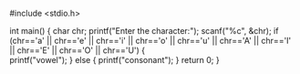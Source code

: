 #include <stdio.h>

int main() {
    char chr;
    printf("Enter the character:");
    scanf("%c", &chr);
    if (chr=='a' || chr=='e' || chr=='i' || chr=='o' || chr=='u' || chr=='A' || chr=='I' || chr=='E' || chr=='O' || chr=='U') 
    {   
        printf("vowel");
    }
    else
    {
        printf("consonant");
    }
    return 0;
}
